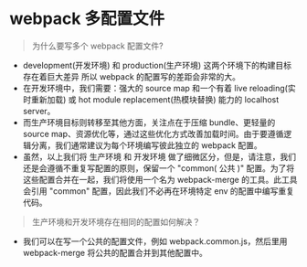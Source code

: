 # webpack 多配置文件

> 为什么要写多个 webpack 配置文件?
- development(开发环境) 和 production(生产环境) 这两个环境下的构建目标存在着巨大差异 所以 webpack 的配置写的差距会非常的大。
- 在开发环境中，我们需要：强大的 source map 和一个有着 live reloading(实时重新加载) 或 hot module replacement(热模块替换) 能力的 localhost server。
- 而生产环境目标则转移至其他方面，关注点在于压缩 bundle、更轻量的 source map、资源优化等，通过这些优化方式改善加载时间。由于要遵循逻辑分离，我们通常建议为每个环境编写彼此独立的 webpack 配置。
- 虽然，以上我们将 生产环境 和 开发环境 做了细微区分，但是，请注意，我们还是会遵循不重复写配置的原则，保留一个 "common( 公共 )" 配置。为了将这些配置合并在一起，我们将使用一个名为 webpack-merge 的工具。此工具会引用 "common" 配置，因此我们不必再在环境特定 env 的配置中编写重复代码。

> 生产环境和开发环境存在相同的配置如何解决？
- 我们可以在写一个公共的配置文件，例如 webpack.common.js，然后里用 webpack-merge 将公共的配置合并到其他配置中。